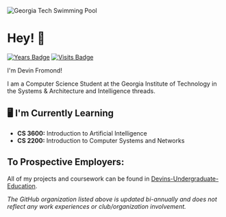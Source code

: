 ![Georgia Tech Swimming Pool](https://swag.gatech.edu/sites/default/files/2020-08/swimming-linkedin.jpg)
# Hey! 👋
[![Years Badge](https://badges.pufler.dev/years/Dfromond)](https://badges.pufler.dev) [![Visits Badge](https://badges.pufler.dev/visits/Dfromond/badge-it)](https://badges.pufler.dev) 

I'm Devin Fromond!

I am a Computer Science Student at the Georgia Institute of Technology in the Systems & Architecture and Intelligence threads. 

## 🖥️ I'm Currently Learning
- **CS 3600:** Introduction to Artificial Intelligence
- **CS 2200:** Introduction to Computer Systems and Networks

## To Prospective Employers:
All of my projects and coursework can be found in [Devins-Undergraduate-Education](https://github.com/Devins-Undergraduate-Education).

*The GitHub organization listed above is updated bi-annually and does not reflect any work experiences or club/organization involvement.*
